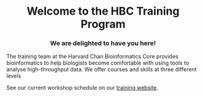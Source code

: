 <h1 align="center">
Welcome to the HBC Training Program
</h1>
<h3 align="center">
We are delighted to have you here!
</h3>



The training team at the Harvard Chan Bioinformatics Core provides bioinformatics to help biologists become comfortable with using tools to analyse high-throughput data. 
We offer courses and skills at three different levels





See our current workshop schedule on our [training website](http://bioinformatics.sph.harvard.edu/training#for-hsci-and-on-quad-hms-researchers).

